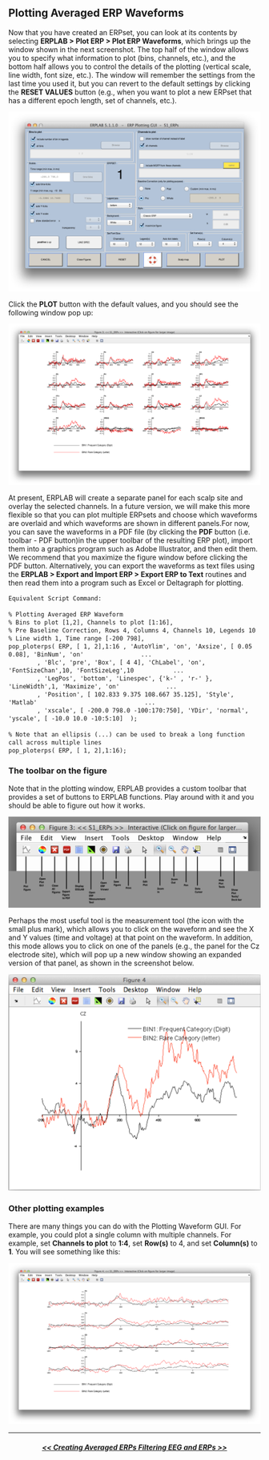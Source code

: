 ## Plotting Averaged ERP Waveforms
Now that you have created an ERPset, you can look at its contents by selecting **ERPLAB > Plot ERP > Plot ERP Waveforms**, which brings up the window shown in the next screenshot. The top half of the window allows you to specify what information to plot (bins, channels, etc.), and the bottom half allows you to control the details of the plotting (vertical scale, line width, font size, etc.). The window will remember the settings from the last time you used it, but you can revert to the default settings by clicking the **RESET VALUES** button (e.g., when you want to plot a new ERPset that has a different epoch length, set of channels, etc.).

![GUI](./images/Tutorial/Tutorial_Plotting-Averaged-ERP-Waveforms_1.png)

Click the **PLOT** button with the default values, and you should see the following window pop up:

![GUI](./images/Tutorial/Tutorial_Plotting-Averaged-ERP-Waveforms_2.png)

At present, ERPLAB will create a separate panel for each scalp site and overlay the selected channels. In a future version, we will make this more flexible so that you can plot multiple ERPsets and choose which waveforms are overlaid and which waveforms are shown in different panels.For now, you can save the waveforms in a PDF file (by clicking the **PDF** button (i.e. toolbar - PDF button)in the upper toolbar of the resulting ERP plot), import them into a graphics program such as Adobe Illustrator, and then edit them. We recommend that you maximize the figure window before clicking the PDF button. Alternatively, you can export the waveforms as text files using the **ERPLAB > Export and Import ERP > Export ERP to Text** routines and then read them into a program such as Excel or Deltagraph for plotting.  

    Equivalent Script Command:

    % Plotting Averaged ERP Waveform
    % Bins to plot [1,2], Channels to plot [1:16],
    % Pre Baseline Correction, Rows 4, Columns 4, Channels 10, Legends 10
    % Line width 1, Time range [-200 798],
    pop_ploterps( ERP, [ 1, 2],1:16 , 'AutoYlim', 'on', 'Axsize', [ 0.05 0.08], 'BinNum', 'on'                ...
            , 'Blc', 'pre', 'Box', [ 4 4], 'ChLabel', 'on', 'FontSizeChan',10, 'FontSizeLeg',10           ...
            , 'LegPos', 'bottom', 'Linespec', {'k-' , 'r-' }, 'LineWidth',1, 'Maximize', 'on'             ...
            , 'Position', [ 102.833 9.375 108.667 35.125], 'Style', 'Matlab'                              ...
            , 'xscale', [ -200.0 798.0 -100:170:750], 'YDir', 'normal', 'yscale', [ -10.0 10.0 -10:5:10]  );

    % Note that an ellipsis (...) can be used to break a long function call across multiple lines
    pop_ploterps( ERP, [ 1, 2],1:16);  

### The toolbar on the figure
Note that in the plotting window, ERPLAB provides a custom toolbar that provides a set of buttons to ERPLAB functions. Play around with it and you should be able to figure out how it works.

![GUI](./images/Tutorial/Tutorial_Plotting-Averaged-ERP-Waveforms_3.png)

Perhaps the most useful tool is the measurement tool (the icon with the small plus mark), which allows you to click on the waveform and see the X and Y values (time and voltage) at that point on the waveform. In addition, this mode allows you to click on one of the panels (e.g., the panel for the Cz electrode site), which will pop up a new window showing an expanded version of that panel, as shown in the screenshot below.

![GUI](./images/Tutorial/Tutorial_Plotting-Averaged-ERP-Waveforms_4.png)

### Other plotting examples
There are many things you can do with the Plotting Waveform GUI. For example, you could plot a single column with multiple channels. For example, set **Channels to plot** to **1:4**, set **Row(s)** to 4, and set **Column(s)** to **1**. You will see something like this:

![GUI](./images/Tutorial/Tutorial_Plotting-Averaged-ERP-Waveforms_5.png)

----
<h5 align="center"> <a href="./Creating-Averaged-ERPs"> << Creating Averaged ERPs </a> <a href="./Filtering-EEG-and-ERPs">  Filtering EEG and ERPs >>  </a></h5>

